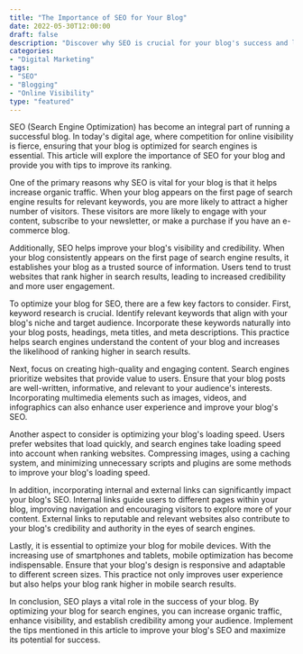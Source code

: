 ```yaml
---
title: "The Importance of SEO for Your Blog"
date: 2022-05-30T12:00:00
draft: false
description: "Discover why SEO is crucial for your blog's success and learn how to optimize it for better visibility."
categories:
- "Digital Marketing"
tags:
- "SEO"
- "Blogging"
- "Online Visibility"
type: "featured"
---
```


SEO (Search Engine Optimization) has become an integral part of running a successful blog. In today's digital age, where competition for online visibility is fierce, ensuring that your blog is optimized for search engines is essential. This article will explore the importance of SEO for your blog and provide you with tips to improve its ranking.

One of the primary reasons why SEO is vital for your blog is that it helps increase organic traffic. When your blog appears on the first page of search engine results for relevant keywords, you are more likely to attract a higher number of visitors. These visitors are more likely to engage with your content, subscribe to your newsletter, or make a purchase if you have an e-commerce blog.

Additionally, SEO helps improve your blog's visibility and credibility. When your blog consistently appears on the first page of search engine results, it establishes your blog as a trusted source of information. Users tend to trust websites that rank higher in search results, leading to increased credibility and more user engagement.

To optimize your blog for SEO, there are a few key factors to consider. First, keyword research is crucial. Identify relevant keywords that align with your blog's niche and target audience. Incorporate these keywords naturally into your blog posts, headings, meta titles, and meta descriptions. This practice helps search engines understand the content of your blog and increases the likelihood of ranking higher in search results.

Next, focus on creating high-quality and engaging content. Search engines prioritize websites that provide value to users. Ensure that your blog posts are well-written, informative, and relevant to your audience's interests. Incorporating multimedia elements such as images, videos, and infographics can also enhance user experience and improve your blog's SEO.

Another aspect to consider is optimizing your blog's loading speed. Users prefer websites that load quickly, and search engines take loading speed into account when ranking websites. Compressing images, using a caching system, and minimizing unnecessary scripts and plugins are some methods to improve your blog's loading speed.

In addition, incorporating internal and external links can significantly impact your blog's SEO. Internal links guide users to different pages within your blog, improving navigation and encouraging visitors to explore more of your content. External links to reputable and relevant websites also contribute to your blog's credibility and authority in the eyes of search engines.

Lastly, it is essential to optimize your blog for mobile devices. With the increasing use of smartphones and tablets, mobile optimization has become indispensable. Ensure that your blog's design is responsive and adaptable to different screen sizes. This practice not only improves user experience but also helps your blog rank higher in mobile search results.

In conclusion, SEO plays a vital role in the success of your blog. By optimizing your blog for search engines, you can increase organic traffic, enhance visibility, and establish credibility among your audience. Implement the tips mentioned in this article to improve your blog's SEO and maximize its potential for success.
